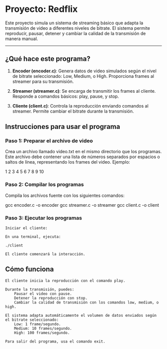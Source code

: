 # Proyecto: Redflix

Este proyecto simula un sistema de streaming básico que adapta la transmisión de video a diferentes niveles de bitrate. El sistema permite reproducir, pausar, detener y cambiar la calidad de la transmisión de manera manual.

---

## ¿Qué hace este programa?

1. **Encoder (encoder.c)**:
        Genera datos de video simulados según el nivel de bitrate seleccionado: Low, Medium, o High.
        Proporciona frames al streamer para su transmisión.

2. **Streamer (streamer.c)**:
        Se encarga de transmitir los frames al cliente.
        Responde a comandos básicos: play, pause, y stop.

3. **Cliente (client.c)**:
        Controla la reproducción enviando comandos al streamer.
        Permite cambiar el bitrate durante la transmisión.

## Instrucciones para usar el programa
### Paso 1: Preparar el archivo de video

Crea un archivo llamado video.txt en el mismo directorio que los programas. Este archivo debe contener una lista de números separados por espacios o saltos de línea, representando los frames del video. Ejemplo:

1 2 3 4 5 6 7 8 9 10

### Paso 2: Compilar los programas

Compila los archivos fuente con los siguientes comandos:

gcc encoder.c -o encoder
gcc streamer.c -o streamer
gcc client.c -o client

### Paso 3: Ejecutar los programas

    Iniciar el cliente:

    En una terminal, ejecuta:

    ./client

    El cliente comenzará la interacción.

## Cómo funciona

    El cliente inicia la reproducción con el comando play.

    Durante la transmisión, puedes:
        Pausar el video con pause.
        Detener la reproducción con stop.
        Cambiar la calidad de transmisión con los comandos low, medium, o high.

    El sistema adapta automáticamente el volumen de datos enviados según el bitrate seleccionado:
        Low: 1 frame/segundo.
        Medium: 10 frames/segundo.
        High: 100 frames/segundo.

    Para salir del programa, usa el comando exit.
